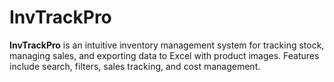 # InvTrackPro
 **InvTrackPro** is an intuitive inventory management system for tracking stock, managing sales, and exporting data to Excel with product images. Features include search, filters, sales tracking, and cost management.
